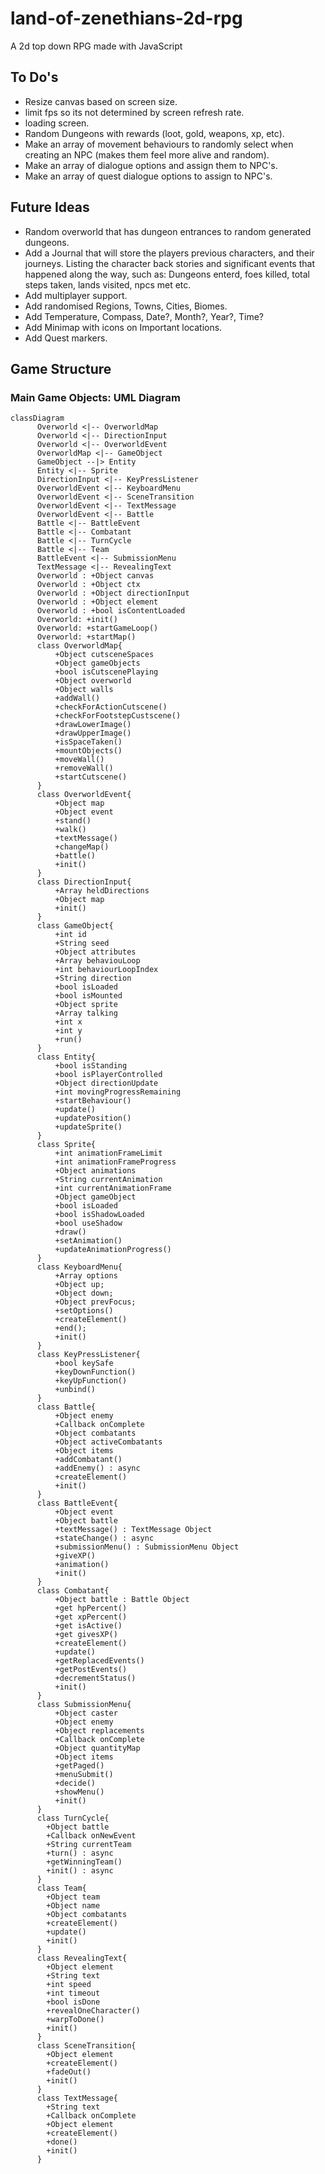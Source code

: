 # land-of-zenethians-2d-rpg
A 2d top down RPG made with JavaScript


## To Do's
* Resize canvas based on screen size.
* limit fps so its not determined by screen refresh rate.
* loading screen.
* Random Dungeons with rewards (loot, gold, weapons, xp, etc).
* Make an array of movement behaviours to randomly select when creating an NPC (makes them feel more alive and random).
* Make an array of dialogue options and assign them to NPC's.
* Make an array of quest dialogue options to assign to NPC's.


## Future Ideas
* Random overworld that has dungeon entrances to random generated dungeons.
* Add a Journal that will store the players previous characters, and their journeys. Listing the character back stories and significant events that happened along the way, such as: Dungeons enterd, foes killed, total steps taken, lands visited, npcs met etc.
* Add multiplayer support.
* Add randomised Regions, Towns, Cities, Biomes.
* Add Temperature, Compass, Date?, Month?, Year?, Time?
* Add Minimap with icons on Important locations.
* Add Quest markers.


## Game Structure

### Main Game Objects: UML Diagram
```mermaid
classDiagram
      Overworld <|-- OverworldMap
      Overworld <|-- DirectionInput
      Overworld <|-- OverworldEvent
      OverworldMap <|-- GameObject
      GameObject --|> Entity
      Entity <|-- Sprite
      DirectionInput <|-- KeyPressListener
      OverworldEvent <|-- KeyboardMenu
      OverworldEvent <|-- SceneTransition
      OverworldEvent <|-- TextMessage
      OverworldEvent <|-- Battle
      Battle <|-- BattleEvent
      Battle <|-- Combatant
      Battle <|-- TurnCycle
      Battle <|-- Team
      BattleEvent <|-- SubmissionMenu
      TextMessage <|-- RevealingText
      Overworld : +Object canvas
      Overworld : +Object ctx
      Overworld : +Object directionInput
      Overworld : +Object element
      Overworld : +bool isContentLoaded
      Overworld: +init()
      Overworld: +startGameLoop()
      Overworld: +startMap()
      class OverworldMap{
          +Object cutsceneSpaces
          +Object gameObjects
          +bool isCutscenePlaying
          +Object overworld
          +Object walls
          +addWall()
          +checkForActionCutscene()
          +checkForFootstepCustscene()
          +drawLowerImage()
          +drawUpperImage()
          +isSpaceTaken()
          +mountObjects()
          +moveWall()
          +removeWall()
          +startCutscene()
      }
      class OverworldEvent{
          +Object map
          +Object event
          +stand()
          +walk()
          +textMessage()
          +changeMap()
          +battle()
          +init()
      }
      class DirectionInput{
          +Array heldDirections
          +Object map
          +init()
      }
      class GameObject{
          +int id
          +String seed
          +Object attributes
          +Array behaviouLoop
          +int behaviourLoopIndex
          +String direction
          +bool isLoaded
          +bool isMounted
          +Object sprite
          +Array talking
          +int x
          +int y
          +run()
      }
      class Entity{
          +bool isStanding
          +bool isPlayerControlled
          +Object directionUpdate
          +int movingProgressRemaining
          +startBehaviour()
          +update()
          +updatePosition()
          +updateSprite()
      }
      class Sprite{
          +int animationFrameLimit
          +int animationFrameProgress
          +Object animations
          +String currentAnimation
          +int currentAnimationFrame
          +Object gameObject
          +bool isLoaded
          +bool isShadowLoaded
          +bool useShadow
          +draw()
          +setAnimation()
          +updateAnimationProgress()
      }
      class KeyboardMenu{
          +Array options
          +Object up;
          +Object down;
          +Object prevFocus;
          +setOptions()
          +createElement()
          +end();
          +init()
      }
      class KeyPressListener{
          +bool keySafe
          +keyDownFunction()
          +keyUpFunction()
          +unbind()
      }
      class Battle{
          +Object enemy
          +Callback onComplete
          +Object combatants
          +Object activeCombatants
          +Object items
          +addCombatant()
          +addEnemy() : async
          +createElement()
          +init()
      }
      class BattleEvent{
          +Object event
          +Object battle
          +textMessage() : TextMessage Object
          +stateChange() : async
          +submissionMenu() : SubmissionMenu Object
          +giveXP()
          +animation()
          +init()
      }
      class Combatant{
          +Object battle : Battle Object
          +get hpPercent()
          +get xpPercent()
          +get isActive()
          +get givesXP()
          +createElement()
          +update()
          +getReplacedEvents()
          +getPostEvents()
          +decrementStatus()
          +init()
      }
      class SubmissionMenu{
          +Object caster
          +Object enemy
          +Object replacements
          +Callback onComplete
          +Object quantityMap
          +Object items
          +getPaged()
          +menuSubmit()
          +decide()
          +showMenu()
          +init()
      }
      class TurnCycle{
        +Object battle
        +Callback onNewEvent
        +String currentTeam
        +turn() : async
        +getWinningTeam()
        +init() : async
      }
      class Team{
        +Object team
        +Object name
        +Object combatants
        +createElement()
        +update()
        +init()
      }
      class RevealingText{
        +Object element
        +String text
        +int speed
        +int timeout
        +bool isDone
        +revealOneCharacter()
        +warpToDone()
        +init()
      }
      class SceneTransition{
        +Object element
        +createElement()
        +fadeOut()
        +init()
      }
      class TextMessage{
        +String text
        +Callback onComplete
        +Object element
        +createElement()
        +done()
        +init()
      }
```